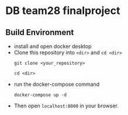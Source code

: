 # DB team28 finalproject 

## Build Environment 

- install and open docker desktop
- Clone this repository into `<dir>` and `cd <dir>`
    ```
    git clone <your_repository>
    ```
    ```
    cd <dir>
    ```
- run the docker-compose command
    ```
    docker-compose up -d
    ```
- Then open `localhost:8000` in your browser.
